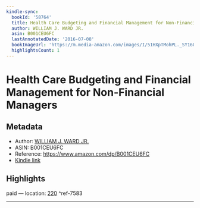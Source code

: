```yaml
---
kindle-sync:
  bookId: '58764'
  title: Health Care Budgeting and Financial Management for Non-Financial Managers
  author: WILLIAM J. WARD JR.
  asin: B001CEU6FC
  lastAnnotatedDate: '2016-07-08'
  bookImageUrl: 'https://m.media-amazon.com/images/I/51HXpTMohPL._SY160.jpg'
  highlightsCount: 1
---
```

# Health Care Budgeting and Financial Management for Non-Financial Managers
## Metadata
* Author: [WILLIAM J. WARD JR.](https://www.amazon.comundefined)
* ASIN: B001CEU6FC
* Reference: https://www.amazon.com/dp/B001CEU6FC
* [Kindle link](kindle://book?action=open&asin=B001CEU6FC)

## Highlights
paid — location: [220](kindle://book?action=open&asin=B001CEU6FC&location=220) ^ref-7583

---
